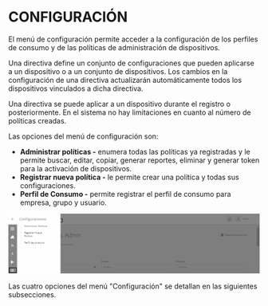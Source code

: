 # CONFIGURACIÓN

El menú de configuración permite acceder a la configuración de los perfiles de consumo y de las políticas de administración de dispositivos.

Una directiva define un conjunto de configuraciones que pueden aplicarse a un dispositivo o a un conjunto de dispositivos. Los cambios en la configuración de una directiva actualizarán automáticamente todos los dispositivos vinculados a dicha directiva.

Una directiva se puede aplicar a un dispositivo durante el registro o posteriormente. En el sistema no hay limitaciones en cuanto al número de políticas creadas.

Las opciones del menú de configuración son:

* **Administrar políticas -** enumera todas las políticas ya registradas y le permite buscar, editar, copiar, generar reportes, eliminar y generar token para la activación de dispositivos.
* **Registrar nueva política -** le permite crear una política y todas sus configuraciones.
* **Perfil de Consumo -** permite registrar el perfil de consumo para empresa, grupo y usuario.

![](<../.gitbook/assets/0 (23).png>)

Las cuatro opciones del menú "Configuración" se detallan en las siguientes subsecciones.
